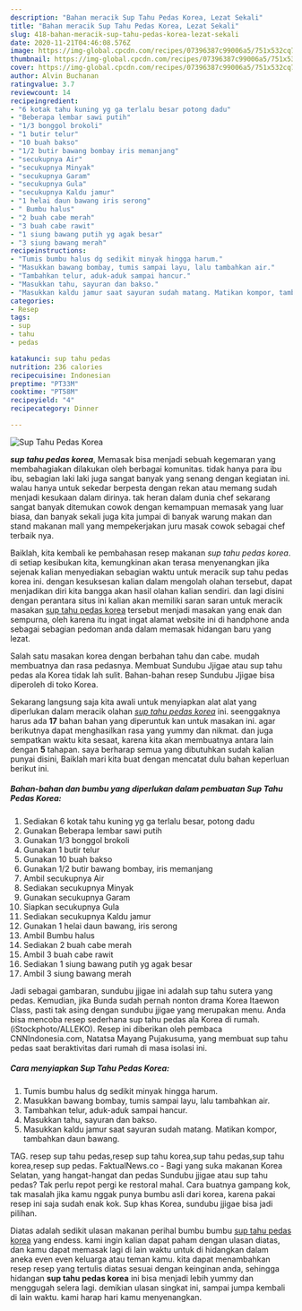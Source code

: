 ```yaml
---
description: "Bahan meracik Sup Tahu Pedas Korea, Lezat Sekali"
title: "Bahan meracik Sup Tahu Pedas Korea, Lezat Sekali"
slug: 418-bahan-meracik-sup-tahu-pedas-korea-lezat-sekali
date: 2020-11-21T04:46:08.576Z
image: https://img-global.cpcdn.com/recipes/07396387c99006a5/751x532cq70/sup-tahu-pedas-korea-foto-resep-utama.jpg
thumbnail: https://img-global.cpcdn.com/recipes/07396387c99006a5/751x532cq70/sup-tahu-pedas-korea-foto-resep-utama.jpg
cover: https://img-global.cpcdn.com/recipes/07396387c99006a5/751x532cq70/sup-tahu-pedas-korea-foto-resep-utama.jpg
author: Alvin Buchanan
ratingvalue: 3.7
reviewcount: 14
recipeingredient:
- "6 kotak tahu kuning yg ga terlalu besar potong dadu"
- "Beberapa lembar sawi putih"
- "1/3 bonggol brokoli"
- "1 butir telur"
- "10 buah bakso"
- "1/2 butir bawang bombay iris memanjang"
- "secukupnya Air"
- "secukupnya Minyak"
- "secukupnya Garam"
- "secukupnya Gula"
- "secukupnya Kaldu jamur"
- "1 helai daun bawang iris serong"
- " Bumbu halus"
- "2 buah cabe merah"
- "3 buah cabe rawit"
- "1 siung bawang putih yg agak besar"
- "3 siung bawang merah"
recipeinstructions:
- "Tumis bumbu halus dg sedikit minyak hingga harum."
- "Masukkan bawang bombay, tumis sampai layu, lalu tambahkan air."
- "Tambahkan telur, aduk-aduk sampai hancur."
- "Masukkan tahu, sayuran dan bakso."
- "Masukkan kaldu jamur saat sayuran sudah matang. Matikan kompor, tambahkan daun bawang."
categories:
- Resep
tags:
- sup
- tahu
- pedas

katakunci: sup tahu pedas 
nutrition: 236 calories
recipecuisine: Indonesian
preptime: "PT33M"
cooktime: "PT58M"
recipeyield: "4"
recipecategory: Dinner

---
```



![Sup Tahu Pedas Korea](https://img-global.cpcdn.com/recipes/07396387c99006a5/751x532cq70/sup-tahu-pedas-korea-foto-resep-utama.jpg)

<b><i>sup tahu pedas korea</i></b>, Memasak bisa menjadi sebuah kegemaran yang membahagiakan dilakukan oleh berbagai komunitas. tidak hanya para ibu ibu, sebagian laki laki juga sangat banyak yang senang dengan kegiatan ini. walau hanya untuk sekedar berpesta dengan rekan atau memang sudah menjadi kesukaan dalam dirinya. tak heran dalam dunia chef sekarang sangat banyak ditemukan cowok dengan kemampuan memasak yang luar biasa, dan banyak sekali juga kita jumpai di banyak warung makan dan stand makanan mall yang mempekerjakan juru masak cowok sebagai chef terbaik nya.

Baiklah, kita kembali ke pembahasan resep makanan <i>sup tahu pedas korea</i>. di setiap kesibukan kita, kemungkinan akan terasa menyenangkan jika sejenak kalian menyediakan sebagian waktu untuk meracik sup tahu pedas korea ini. dengan kesuksesan kalian dalam mengolah olahan tersebut, dapat menjadikan diri kita bangga akan hasil olahan kalian sendiri. dan lagi disini dengan perantara situs ini kalian akan memiliki saran saran untuk meracik masakan <u>sup tahu pedas korea</u> tersebut menjadi masakan yang enak dan sempurna, oleh karena itu ingat ingat alamat website ini di handphone anda sebagai sebagian pedoman anda dalam memasak hidangan baru yang lezat.

Salah satu masakan korea dengan berbahan tahu dan cabe. mudah membuatnya dan rasa pedasnya. Membuat Sundubu Jjigae atau sup tahu pedas ala Korea tidak lah sulit. Bahan-bahan resep Sundubu Jjigae bisa diperoleh di toko Korea.


Sekarang langsung saja kita awali untuk menyiapkan alat alat yang diperlukan dalam meracik olahan <u><i>sup tahu pedas korea</i></u> ini. seenggaknya harus ada <b>17</b> bahan bahan yang diperuntuk kan untuk masakan ini. agar berikutnya dapat menghasilkan rasa yang yummy dan nikmat. dan juga sempatkan waktu kita sesaat, karena kita akan membuatnya antara lain dengan <b>5</b> tahapan. saya berharap semua yang dibutuhkan sudah kalian punyai disini, Baiklah mari kita buat dengan mencatat dulu bahan keperluan berikut ini.

<!--inarticleads1-->

##### Bahan-bahan dan bumbu yang diperlukan dalam pembuatan Sup Tahu Pedas Korea:

1. Sediakan 6 kotak tahu kuning yg ga terlalu besar, potong dadu
1. Gunakan Beberapa lembar sawi putih
1. Gunakan 1/3 bonggol brokoli
1. Gunakan 1 butir telur
1. Gunakan 10 buah bakso
1. Gunakan 1/2 butir bawang bombay, iris memanjang
1. Ambil secukupnya Air
1. Sediakan secukupnya Minyak
1. Gunakan secukupnya Garam
1. Siapkan secukupnya Gula
1. Sediakan secukupnya Kaldu jamur
1. Gunakan 1 helai daun bawang, iris serong
1. Ambil  Bumbu halus
1. Sediakan 2 buah cabe merah
1. Ambil 3 buah cabe rawit
1. Sediakan 1 siung bawang putih yg agak besar
1. Ambil 3 siung bawang merah


Jadi sebagai gambaran, sundubu jjigae ini adalah sup tahu sutera yang pedas. Kemudian, jika Bunda sudah pernah nonton drama Korea Itaewon Class, pasti tak asing dengan sundubu jjigae yang merupakan menu. Anda bisa mencoba resep sederhana sup tahu pedas ala Korea di rumah. (iStockphoto/ALLEKO). Resep ini diberikan oleh pembaca CNNIndonesia.com, Natatsa Mayang Pujakusuma, yang membuat sup tahu pedas saat beraktivitas dari rumah di masa isolasi ini. 

<!--inarticleads2-->

##### Cara menyiapkan Sup Tahu Pedas Korea:

1. Tumis bumbu halus dg sedikit minyak hingga harum.
1. Masukkan bawang bombay, tumis sampai layu, lalu tambahkan air.
1. Tambahkan telur, aduk-aduk sampai hancur.
1. Masukkan tahu, sayuran dan bakso.
1. Masukkan kaldu jamur saat sayuran sudah matang. Matikan kompor, tambahkan daun bawang.


TAG. resep sup tahu pedas,resep sup tahu korea,sup tahu pedas,sup tahu korea,resep sup pedas. FaktualNews.co - Bagi yang suka makanan Korea Selatan, yang hangat-hangat dan pedas Sundubu jjigae atau sup tahu pedas? Tak perlu repot pergi ke restoral mahal. Cara buatnya gampang kok, tak masalah jika kamu nggak punya bumbu asli dari korea, karena pakai resep ini saja sudah enak kok. Sup khas Korea, sundubu jjigae bisa jadi pilihan. 

Diatas adalah sedikit ulasan makanan perihal bumbu bumbu <u>sup tahu pedas korea</u> yang endess. kami ingin kalian dapat paham dengan ulasan diatas, dan kamu dapat memasak lagi di lain waktu untuk di hidangkan dalam aneka even even keluarga atau teman kamu. kita dapat menambahkan resep resep yang tertulis diatas sesuai dengan keinginan anda, sehingga hidangan <b>sup tahu pedas korea</b> ini bisa menjadi lebih yummy dan menggugah selera lagi. demikian ulasan singkat ini, sampai jumpa kembali di lain waktu. kami harap hari kamu menyenangkan.
